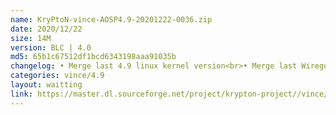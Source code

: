 ```yaml
---
name: KryPtoN-vince-AOSP4.9-20201222-0036.zip
date: 2020/12/22
size: 14M
version: BLC | 4.0 
md5: 65b1c67512df1bcd6343198aaa91035b
changelog: • Merge last 4.9 linux kernel version<br>• Merge last Wireguard version<br>• Other optimization
categories: vince/4.9
layout: waitting
link: https://master.dl.sourceforge.net/project/krypton-project//vince/4.9/BLC/KryPtoN-vince-AOSP4.9-20201222-0036.zip
---
```

